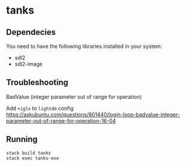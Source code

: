 # tanks

## Dependecies
You need to have the following libraries installed in your system:
- sdl2
- sdl2-image

## Troubleshooting
BadValue (integer parameter out of range for operation)

Add `+iglx` to `lightdm` config
https://askubuntu.com/questions/801440/login-loop-badvalue-integer-parameter-out-of-range-for-operation-16-04

## Running
```
stack build tanks
stack exec tanks-exe
```